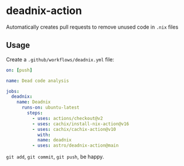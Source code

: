 # deadnix-action

Automatically creates pull requests to remove unused code in `.nix`
files

## Usage

Create a `.github/workflows/deadnix.yml` file:

```yaml
on: [push]

name: Dead code analysis

jobs:
  deadnix:
    name: Deadnix
      runs-on: ubuntu-latest
        steps:
          - uses: actions/checkout@v2
          - uses: cachix/install-nix-action@v16
          - uses: cachix/cachix-action@v10
            with:
            name: deadnix
          - uses: astro/deadnix-action@main
```

`git add`, `git commit`, `git push`, be happy.
